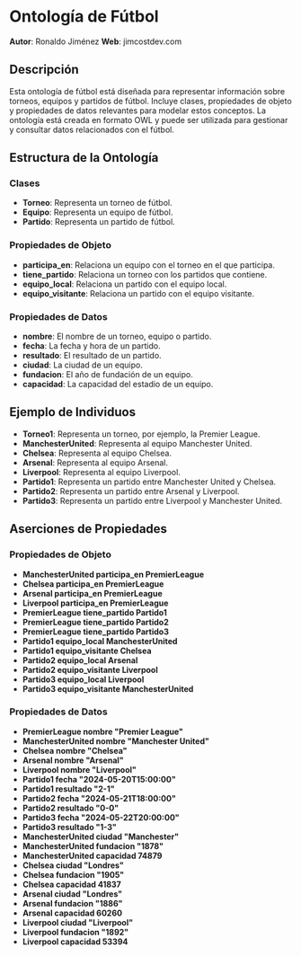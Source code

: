 # Ontología de Fútbol

**Autor**: Ronaldo Jiménez
**Web**: jimcostdev.com

## Descripción

Esta ontología de fútbol está diseñada para representar información sobre torneos, equipos y partidos de fútbol. Incluye clases, propiedades de objeto y propiedades de datos relevantes para modelar estos conceptos. La ontología está creada en formato OWL y puede ser utilizada para gestionar y consultar datos relacionados con el fútbol.

## Estructura de la Ontología

### Clases

- **Torneo**: Representa un torneo de fútbol.
- **Equipo**: Representa un equipo de fútbol.
- **Partido**: Representa un partido de fútbol.

### Propiedades de Objeto

- **participa_en**: Relaciona un equipo con el torneo en el que participa.
- **tiene_partido**: Relaciona un torneo con los partidos que contiene.
- **equipo_local**: Relaciona un partido con el equipo local.
- **equipo_visitante**: Relaciona un partido con el equipo visitante.

### Propiedades de Datos

- **nombre**: El nombre de un torneo, equipo o partido.
- **fecha**: La fecha y hora de un partido.
- **resultado**: El resultado de un partido.
- **ciudad**: La ciudad de un equipo.
- **fundacion**: El año de fundación de un equipo.
- **capacidad**: La capacidad del estadio de un equipo.

## Ejemplo de Individuos

- **Torneo1**: Representa un torneo, por ejemplo, la Premier League.
- **ManchesterUnited**: Representa al equipo Manchester United.
- **Chelsea**: Representa al equipo Chelsea.
- **Arsenal**: Representa al equipo Arsenal.
- **Liverpool**: Representa al equipo Liverpool.
- **Partido1**: Representa un partido entre Manchester United y Chelsea.
- **Partido2**: Representa un partido entre Arsenal y Liverpool.
- **Partido3**: Representa un partido entre Liverpool y Manchester United.

## Aserciones de Propiedades

### Propiedades de Objeto

- **ManchesterUnited participa_en PremierLeague**
- **Chelsea participa_en PremierLeague**
- **Arsenal participa_en PremierLeague**
- **Liverpool participa_en PremierLeague**
- **PremierLeague tiene_partido Partido1**
- **PremierLeague tiene_partido Partido2**
- **PremierLeague tiene_partido Partido3**
- **Partido1 equipo_local ManchesterUnited**
- **Partido1 equipo_visitante Chelsea**
- **Partido2 equipo_local Arsenal**
- **Partido2 equipo_visitante Liverpool**
- **Partido3 equipo_local Liverpool**
- **Partido3 equipo_visitante ManchesterUnited**

### Propiedades de Datos

- **PremierLeague nombre "Premier League"**
- **ManchesterUnited nombre "Manchester United"**
- **Chelsea nombre "Chelsea"**
- **Arsenal nombre "Arsenal"**
- **Liverpool nombre "Liverpool"**
- **Partido1 fecha "2024-05-20T15:00:00"**
- **Partido1 resultado "2-1"**
- **Partido2 fecha "2024-05-21T18:00:00"**
- **Partido2 resultado "0-0"**
- **Partido3 fecha "2024-05-22T20:00:00"**
- **Partido3 resultado "1-3"**
- **ManchesterUnited ciudad "Manchester"**
- **ManchesterUnited fundacion "1878"**
- **ManchesterUnited capacidad 74879**
- **Chelsea ciudad "Londres"**
- **Chelsea fundacion "1905"**
- **Chelsea capacidad 41837**
- **Arsenal ciudad "Londres"**
- **Arsenal fundacion "1886"**
- **Arsenal capacidad 60260**
- **Liverpool ciudad "Liverpool"**
- **Liverpool fundacion "1892"**
- **Liverpool capacidad 53394**


